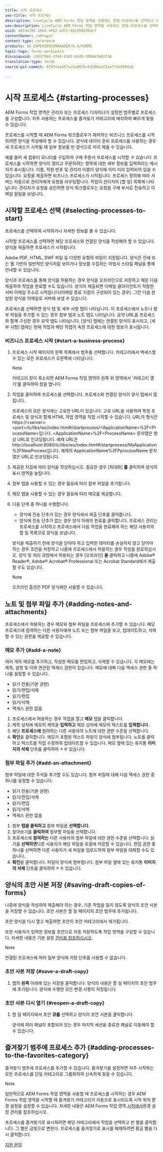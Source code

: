 ```yaml
---
title: 시작 프로세스
seo-title: 시작 프로세스
description: LiveCycle AEM Forms 작업 영역을 사용하는 방법—프로세스를 선택하고 메모와 첨부 파일을 추가하고 초안 사본을 저장하고 즐겨찾기에 추가합니다.
seo-description: LiveCycle AEM Forms 작업 영역을 사용하는 방법—프로세스를 선택하고 메모와 첨부 파일을 추가하고 초안 사본을 저장하고 즐겨찾기에 추가합니다.
uuid: a61da785-25b4-4482-bd72-02e250d35dc7
contentOwner: robhagat
content-type: reference
products: SG_EXPERIENCEMANAGER/6.4/FORMS
topic-tags: forms-workspace
discoiquuid: c9d3f369-3744-41d5-b340-390ab7e03f36
translation-type: tm+mt
source-git-commit: 0797eeae57ac5a9676c6d308eaf2aaffab999d18

---
```



# 시작 프로세스 {#starting-processes}

AEM Forms 작업 영역은 관리자 또는 프로세스 디자이너가 설정한 범주별로 프로세스를 구성합니다. 자주 사용하는 프로세스를 즐겨찾기 카테고리에 배치하여 빠르게 찾을 수 있습니다.

프로세스를 시작할 때 AEM Forms 워크플로우가 제어하는 비즈니스 프로세스를 시작하려면 양식을 작성해야 할 수 있습니다. 양식에 데이터 준비 프로세스를 사용하는 경우 새 프로세스가 시작될 때 일부 정보를 빈 양식으로 미리 채울 수 있습니다.

예를 들어 새 컴퓨터 모니터를 구입하여 구매 주문서 프로세스를 시작할 *수 있습니다*. 프로세스를 시작하면 양식이 열리고 주문하려는 항목에 대한 세부 정보를 입력하라는 메시지가 표시됩니다. 이름, 직원 번호 및 관리자 이름이 양식에 이미 미리 입력되어 있을 수 있습니다. 요청을 제출하면 비즈니스 프로세스가 시작됩니다. 프로세스 정의에 따라 서버는 자동으로 관리자에게 요청을 라우팅합니다. 작업이 관리자의 [할 일] 목록에 나타납니다. 관리자가 요청을 승인하면 양식 워크플로우는 요청을 구매 부서로 전송하고 이메일 알림을 보냅니다.

## 시작할 프로세스 선택 {#selecting-processes-to-start}

프로세스를 선택하여 시작하거나 자세한 정보를 볼 수 있습니다.

시작할 프로세스를 선택하면 해당 프로세스와 연결된 양식을 작성해야 할 수 있습니다. 양식을 제출하면 프로세스가 시작됩니다.

Adobe PDF, HTML, SWF 파일 등 다양한 유형의 파일이 지원됩니다. 양식은 인쇄 또는 웹 기반의 일반적인 양식처럼 보이거나 정보를 수집하는 마법사 스타일 패널을 통해 안내할 수 있습니다.

양식과 프로세스를 통해 양식을 허용하는 경우 양식을 오프라인으로 저장하고 채운 다음 제출하여 작업을 완료할 수도 있습니다. 양식이 제출되면 이메일 클라이언트가 적절한 서버 이메일 주소로 시작됩니다(이메일 종료 지점이 구성되어 있는 경우). 그런 다음 완성된 양식을 이메일로 서버에 보낼 수 있습니다.

프로세스를 선택하면 양식 탭 및 세부 사항 탭이 나타납니다. 이 프로세스에서 노트나 첨부 파일을 추가할 수 있는 경우 첨부 탭과 노트 탭도 나타납니다. 요약 URL을 프로세스와 함께 구성한 경우 요약 탭도 나타납니다. [양식] 탭에는 연결된 양식이 표시되고, [세부 사항] 탭에는 현재 작업과 해당 작업이 속한 프로세스에 대한 정보가 표시됩니다.

### 비즈니스 프로세스 시작 {#start-a-business-process}

1. 프로세스 시작 페이지의 왼쪽 목록에서 범주를 선택합니다. 카테고리에서 액세스할 수 있는 모든 프로세스가 오른쪽에 나타납니다.

   >[!NOTE]
   >
   >카테고리 창이 축소되면 AEM Forms 작업 영역의 왼쪽 위 영역에서 &#39;카테고리 열기&#39;를 클릭하여 창을 엽니다.

1. 작업을 클릭하여 프로세스를 선택합니다. 프로세스와 연결된 양식이 양식 탭에서 열립니다.

   프로세스의 모든 양식에는 고유한 URL이 있습니다. 고유 URL을 사용하여 특정 프로세스 및 양식과 함께 HTML 작업 영역을 직접 시작할 수 있습니다. URL의 형식은 https://&lt;server>:&lt;port>/lc/libs/ws/index.html#/startprocess/&lt;ApplicationName>%2F&lt;ProcessName>입니다. &lt;ApplicationName>%2F&lt;ProcessName> 문자열은 항상 URL로 인코딩됩니다. 예제 URL은 http://localhost:8080/lc/libs/ws/index.html#/startprocess/MyApplication%2FNewProcess입니다. 예제의 ApplicationName%2FPprocessName 문자열은 URL로 인코딩됩니다.

1. 제공된 지침에 따라 양식을 작성하십시오. 필요한 경우 [최대화] **를** 클릭하여 양식의 표시 영역을 늘립니다.
1. 첨부 탭을 사용할 수 있는 경우 필요에 따라 첨부 파일을 추가합니다.
1. 메모 탭을 사용할 수 있는 경우 필요에 따라 메모를 제공합니다.
1. 다음 단계 중 하나를 수행합니다.

   * 양식에 전송 단추가 있는 경우 양식에서 제출 단추를 클릭합니다.
   * 양식에 전송 단추가 없는 경우 양식 아래의 완료를 클릭합니다.
   프로세스 관리는 프로세스를 시작하고 프로세스에서 다음 작업을 완료해야 하는 해당 사용자의 할 일 목록으로 양식을 보냅니다.

   양식을 제출하기 전에 양식을 닫아야 하고 입력한 데이터를 손실하지 않고 닫아야 하는 경우 초안을 저장하고 나중에 프로세스에서 허용하는 경우 작성을 완료하십시오. 양식 및 처리 과정에서 허용되는 경우 [오프라인] **을** 클릭하고 나중에 Adobe® Reader®, Adobe® Acrobat® Professional 또는 Acrobat Standard에서 제출할 수도 있습니다.

   >[!NOTE]
   >
   >오프라인 옵션은 PDF 양식에만 사용할 수 있습니다.

## 노트 및 첨부 파일 추가 {#adding-notes-and-attachments}

프로세스에서 허용하는 경우 메모와 첨부 파일을 프로세스에 추가할 수 있습니다. 해당 프로세스에 참여하는 다른 사용자에게 노트 또는 첨부 파일을 보고, 업데이트하고, 삭제할 수 있는 권한을 제공할 수 있습니다.

### 메모 추가 {#add-a-note}

여러 개의 메모를 추가하고, 작성한 메모를 편집하고, 삭제할 수 있습니다. 각 메모에는 제목, 설명 및 이와 연관된 액세스 권한이 있습니다. 메모에 대해 다음 액세스 권한 중 하나를 설정할 수 있습니다.

* 읽기 전용(기본 권한)
* 읽기/편집/삭제
* 읽기/편집
* 읽기/삭제
* 액세스 권한 없음

1. 프로세스에서 허용하는 경우 작업을 열고 **메모** 탭을 클릭합니다.
1. 제목 상자에 메모의 제목을 **입력하고** 메모 상자에 메모의 텍스트를 **입력합니다** .
1. 해당 **프로세스에** 참여하는 다른 사용자의 노트에 대한 권한 수준을 선택합니다.
1. **확인**&#x200B;을 클릭합니다. 메모가 포함된 텍스트 파일이 양식에 첨부됩니다. 노트를 클릭하고 텍스트를 직접 수정하여 업데이트할 수 있습니다. 메모 옆에 있는 휴지통 **이미지의 삭제** 단추를 클릭하여 ![메모를 삭제할](assets/icondelete.png) 수 있습니다.

### 첨부 파일 추가 {#add-an-attachment}

첨부 파일에 대한 주석을 추가할 수도 있습니다. 첨부 파일에 대해 다음 액세스 권한 중 하나를 설정할 수 있습니다.

* 읽기 전용(기본 권한)
* 읽기/편집/삭제
* 읽기/편집
* 읽기/삭제
* 액세스 권한 없음

1. 첨부 **탭을 클릭하고** 첨부 파일을 **선택합니다**.
1. 찾아보기를 **클릭하여** 첨부할 파일을 선택합니다.
1. 프로세스에 **참여하는** 다른 사용자의 첨부 파일에 대한 권한 수준을 선택합니다. 읽기를 **선택하면**&#x200B;다른 사용자가 해당 파일을 로컬에 저장할 수 있습니다. 편집 권한 중 하나를 선택하면 다른 사용자가 새 파일을 업로드하여 첨부 파일을 대체할 수도 있습니다.
1. **확인**&#x200B;을 클릭합니다. 파일이 양식에 첨부됩니다. 첨부 파일 옆에 있는 휴지통 **이미지의 삭제** 단추를 클릭하여 ![파일을 삭제할](assets/icondelete.png) 수 있습니다.

## 양식의 초안 사본 저장 {#saving-draft-copies-of-forms}

나중에 양식을 작성하여 제출해야 하는 경우, 기존 작업을 잃지 않도록 양식의 초안 사본을 저장할 수 있습니다. 초안 사본은 할 일 페이지의 초안 범주에 추가됩니다.

초안 양식을 다시 열고 제출하면 초안이 초안 카테고리에서 제거됩니다.

또한 사용자가 입력한 정보를 초안으로 자동 저장하도록 작업 영역을 구성할 수 있습니다. 자세한 내용은 기본 설정 [관리를 참조하십시오](/help/forms/using/getting-started-livecycle-html-workspace.md).

>[!NOTE]
>
>연결된 프로세스에 따라 일부 양식에 저장 단추를 사용할 수 없습니다.

### 초안 사본 저장 {#save-a-draft-copy}

1. 탭의 **왼쪽** 아래에 있는 저장을 클릭합니다. 양식의 내용은 할 일 페이지의 초안 범주에 추가됩니다. 양식에 수행한 모든 변경 사항이 저장됩니다.

### 초안 사본 다시 열기 {#reopen-a-draft-copy}

1. 할 일 페이지에서 초안 **큐를** 선택하고 양식의 초안 사본을 클릭합니다.

   양식에 여러 패널이 포함되어 있는 경우 마지막 세션을 종료한 패널로 이동해야 할 수 있습니다.

## 즐겨찾기 범주에 프로세스 추가 {#adding-processes-to-the-favorites-category}

즐겨찾기 범주에 프로세스를 추가할 수 있습니다. 즐겨찾기를 설정하면 자주 시작하는 모든 프로세스를 단일 카테고리로 그룹화하여 신속하게 찾을 수 있습니다.

>[!NOTE]
>
>일반적으로 AEM Forms 작업 영역을 사용할 때 프로세스를 시작하는 경우 AEM Forms 작업 영역을 시작할 때 즐겨찾기 카테고리가 자동으로 표시되도록 시작 위치 환경 설정을 설정할 수 있습니다. 자세한 내용은 AEM Forms 작업 영역 [시작에서](/help/forms/using/getting-started-livecycle-html-workspace.md)환경 설정 관리를 참조하십시오.

프로세스를 즐겨찾기로 표시하려면 해당 카테고리에서 작업을 선택하고 빈 별을 클릭합니다. 그 별은 금빛으로 변한다. 프로세스를 즐겨찾기로 표시를 해제하려면 황금 별을 다시 클릭합니다.

[지원 문의](https://www.adobe.com/account/sign-in.supportportal.html)
